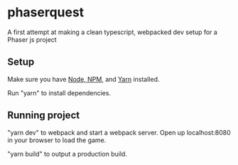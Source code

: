 # phaserquest
A first attempt at making a clean typescript, webpacked dev setup for a Phaser js project

## Setup
Make sure you have [Node, NPM](https://nodejs.org/en/download/), and [Yarn](https://classic.yarnpkg.com/en/docs/install#windows-stable) installed.

Run "yarn" to install dependencies.

## Running project

"yarn dev" to webpack and start a webpack server. Open up localhost:8080 in your browser to load the game.

"yarn build" to output a production build.


